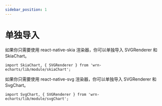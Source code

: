 ```yaml
---
sidebar_position: 1
---
```


# 单独导入

如果你只需要使用 react-native-skia 渲染器，你可以单独导入 SVGRenderer 和 SkiaChart。
```tsx
import SkiaChart, { SVGRenderer } from 'wrn-echarts/lib/module/skiaChart';
```

如果你只需要使用 react-native-svg 渲染器，你可以单独导入 SVGRenderer 和 SvgChart。
```tsx
import SvgChart, { SVGRenderer } from 'wrn-echarts/lib/module/svgChart';
```